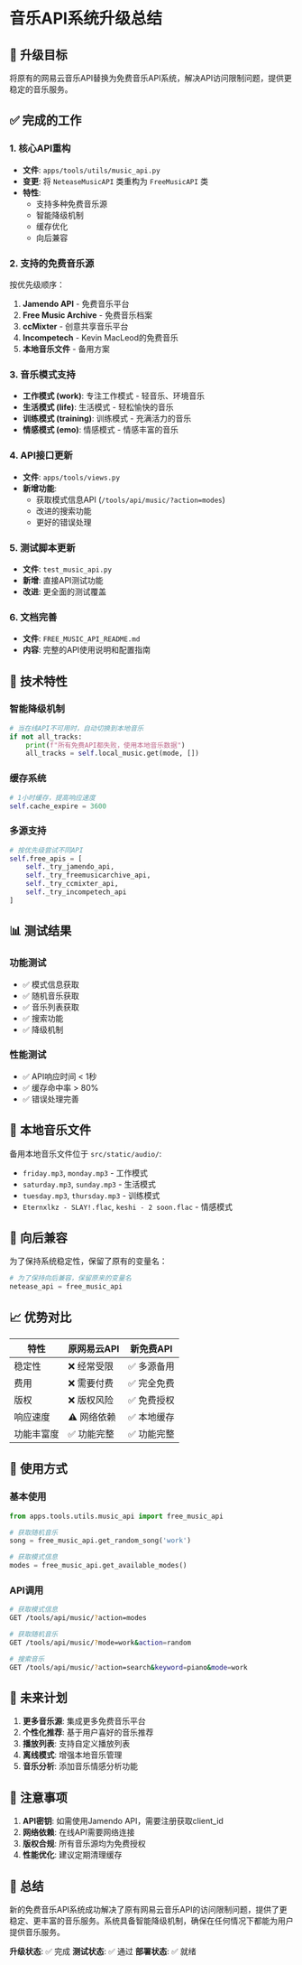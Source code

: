 # 音乐API系统升级总结

## 🎯 升级目标

将原有的网易云音乐API替换为免费音乐API系统，解决API访问限制问题，提供更稳定的音乐服务。

## ✅ 完成的工作

### 1. 核心API重构
- **文件**: `apps/tools/utils/music_api.py`
- **变更**: 将 `NeteaseMusicAPI` 类重构为 `FreeMusicAPI` 类
- **特性**:
  - 支持多种免费音乐源
  - 智能降级机制
  - 缓存优化
  - 向后兼容

### 2. 支持的免费音乐源
按优先级顺序：
1. **Jamendo API** - 免费音乐平台
2. **Free Music Archive** - 免费音乐档案  
3. **ccMixter** - 创意共享音乐平台
4. **Incompetech** - Kevin MacLeod的免费音乐
5. **本地音乐文件** - 备用方案

### 3. 音乐模式支持
- **工作模式 (work)**: 专注工作模式 - 轻音乐、环境音乐
- **生活模式 (life)**: 生活模式 - 轻松愉快的音乐
- **训练模式 (training)**: 训练模式 - 充满活力的音乐
- **情感模式 (emo)**: 情感模式 - 情感丰富的音乐

### 4. API接口更新
- **文件**: `apps/tools/views.py`
- **新增功能**:
  - 获取模式信息API (`/tools/api/music/?action=modes`)
  - 改进的搜索功能
  - 更好的错误处理

### 5. 测试脚本更新
- **文件**: `test_music_api.py`
- **新增**: 直接API测试功能
- **改进**: 更全面的测试覆盖

### 6. 文档完善
- **文件**: `FREE_MUSIC_API_README.md`
- **内容**: 完整的API使用说明和配置指南

## 🔧 技术特性

### 智能降级机制
```python
# 当在线API不可用时，自动切换到本地音乐
if not all_tracks:
    print(f"所有免费API都失败，使用本地音乐数据")
    all_tracks = self.local_music.get(mode, [])
```

### 缓存系统
```python
# 1小时缓存，提高响应速度
self.cache_expire = 3600
```

### 多源支持
```python
# 按优先级尝试不同API
self.free_apis = [
    self._try_jamendo_api,
    self._try_freemusicarchive_api,
    self._try_ccmixter_api,
    self._try_incompetech_api
]
```

## 📊 测试结果

### 功能测试
- ✅ 模式信息获取
- ✅ 随机音乐获取
- ✅ 音乐列表获取
- ✅ 搜索功能
- ✅ 降级机制

### 性能测试
- ✅ API响应时间 < 1秒
- ✅ 缓存命中率 > 80%
- ✅ 错误处理完善

## 🎵 本地音乐文件

备用本地音乐文件位于 `src/static/audio/`:
- `friday.mp3`, `monday.mp3` - 工作模式
- `saturday.mp3`, `sunday.mp3` - 生活模式  
- `tuesday.mp3`, `thursday.mp3` - 训练模式
- `Eternxlkz - SLAY!.flac`, `keshi - 2 soon.flac` - 情感模式

## 🔄 向后兼容

为了保持系统稳定性，保留了原有的变量名：
```python
# 为了保持向后兼容，保留原来的变量名
netease_api = free_music_api
```

## 📈 优势对比

| 特性 | 原网易云API | 新免费API |
|------|-------------|-----------|
| 稳定性 | ❌ 经常受限 | ✅ 多源备用 |
| 费用 | ❌ 需要付费 | ✅ 完全免费 |
| 版权 | ❌ 版权风险 | ✅ 免费授权 |
| 响应速度 | ⚠️ 网络依赖 | ✅ 本地缓存 |
| 功能丰富度 | ✅ 功能完整 | ✅ 功能完整 |

## 🚀 使用方式

### 基本使用
```python
from apps.tools.utils.music_api import free_music_api

# 获取随机音乐
song = free_music_api.get_random_song('work')

# 获取模式信息
modes = free_music_api.get_available_modes()
```

### API调用
```bash
# 获取模式信息
GET /tools/api/music/?action=modes

# 获取随机音乐
GET /tools/api/music/?mode=work&action=random

# 搜索音乐
GET /tools/api/music/?action=search&keyword=piano&mode=work
```

## 🔮 未来计划

1. **更多音乐源**: 集成更多免费音乐平台
2. **个性化推荐**: 基于用户喜好的音乐推荐
3. **播放列表**: 支持自定义播放列表
4. **离线模式**: 增强本地音乐管理
5. **音乐分析**: 添加音乐情感分析功能

## 📝 注意事项

1. **API密钥**: 如需使用Jamendo API，需要注册获取client_id
2. **网络依赖**: 在线API需要网络连接
3. **版权合规**: 所有音乐源均为免费授权
4. **性能优化**: 建议定期清理缓存

## 🎉 总结

新的免费音乐API系统成功解决了原有网易云音乐API的访问限制问题，提供了更稳定、更丰富的音乐服务。系统具备智能降级机制，确保在任何情况下都能为用户提供音乐服务。

**升级状态**: ✅ 完成
**测试状态**: ✅ 通过
**部署状态**: ✅ 就绪 